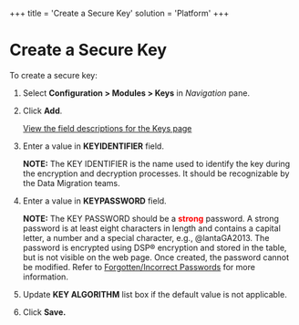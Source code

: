 +++
title = 'Create a Secure Key'
solution = 'Platform'
+++

# Create a Secure Key

To create a secure key:

1.  Select **Configuration \> Modules \> Keys** in *Navigation* pane.

2.  Click **Add<span style="font-weight: normal;">.</span>**
    
    [View the field descriptions for the Keys
    page](../Page_Desc/Keys.htm)

3.  Enter a value in **KEYIDENTIFIER** field.
    
    **NOTE:** The KEY IDENTIFIER is the name used to identify the key
    during the encryption and decryption processes. It should be
    recognizable by the Data Migration teams.

4.  Enter a value in **KEYPASSWORD** field.
    
    **NOTE:** The KEY PASSWORD should be a
    **<span class="underline"><span style="color: #ff0000;">strong</span></span>**
    password. A strong password is at least eight characters in length
    and contains a capital letter, a number and a special character,
    e.g., @lantaGA2013. The password is encrypted using DSP® encryption
    and stored in the table, but is not visible on the web page. Once
    created, the password cannot be modified. Refer to
    [Forgotten/Incorrect
    Passwords](Forgotten_Incorrect_Encryption%20Passwords.htm) for more
    information.

5.  Update <span style="font-weight: bold;">KEY ALGORITHM</span> list
    box if the default value is not applicable.

6.  Click **Save.**
